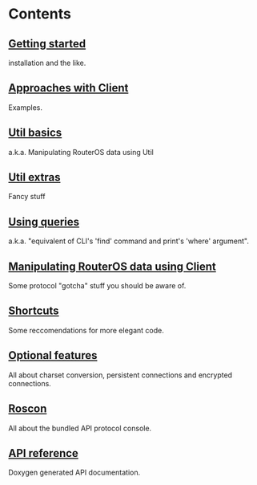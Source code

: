 # Contents
## [Getting started](wiki/Getting-started)
installation and the like.
## [Approaches with Client](wiki/Approaches-with-Client)
Examples.
## [Util basics](wiki/Util-basics)
a.k.a. Manipulating RouterOS data using Util
## [Util extras](wiki/Util-extras)
Fancy stuff
## [Using queries](wiki/Using-queries)
a.k.a. "equivalent of CLI's 'find' command and print's 'where' argument".
## [Manipulating RouterOS data using Client](wiki/Manipulating-RouterOS-data-using-Client)
Some protocol "gotcha" stuff you should be aware of.
## [Shortcuts](wiki/Shortcuts)
Some reccomendations for more elegant code.
## [Optional features](wiki/Optional-features)
All about charset conversion, persistent connections and encrypted connections.
## [Roscon](wiki/Roscon)
All about the bundled API protocol console.
## [API reference](https://pear2.github.io/Net_RouterOS/Documentation/1.0.0b5/)
Doxygen generated API documentation.